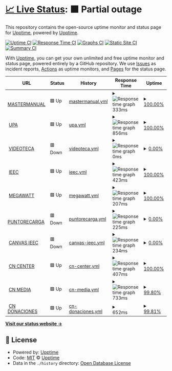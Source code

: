 # [📈 Live Status](https://monitor.designa.mx): <!--live status--> **🟧 Partial outage**

This repository contains the open-source uptime monitor and status page for [Upptime](https://upptime.js.org), powered by [Upptime](https://github.com/upptime/upptime).

[![Uptime CI](https://github.com/upptime/upptime/workflows/Uptime%20CI/badge.svg)](https://github.com/upptime/upptime/actions?query=workflow%3A%22Uptime+CI%22)
[![Response Time CI](https://github.com/upptime/upptime/workflows/Response%20Time%20CI/badge.svg)](https://github.com/upptime/upptime/actions?query=workflow%3A%22Response+Time+CI%22)
[![Graphs CI](https://github.com/upptime/upptime/workflows/Graphs%20CI/badge.svg)](https://github.com/upptime/upptime/actions?query=workflow%3A%22Graphs+CI%22)
[![Static Site CI](https://github.com/upptime/upptime/workflows/Static%20Site%20CI/badge.svg)](https://github.com/upptime/upptime/actions?query=workflow%3A%22Static+Site+CI%22)
[![Summary CI](https://github.com/upptime/upptime/workflows/Summary%20CI/badge.svg)](https://github.com/upptime/upptime/actions?query=workflow%3A%22Summary+CI%22)

With [Upptime](https://upptime.js.org), you can get your own unlimited and free uptime monitor and status page, powered entirely by a GitHub repository. We use [Issues](https://github.com/upptime/upptime/issues) as incident reports, [Actions](https://github.com/upptime/upptime/actions) as uptime monitors, and [Pages](https://monitor.designa.mx) for the status page.

<!--start: status pages-->
<!-- This summary is generated by Upptime (https://github.com/upptime/upptime) -->
<!-- Do not edit this manually, your changes will be overwritten -->
<!-- prettier-ignore -->
| URL | Status | History | Response Time | Uptime |
| --- | ------ | ------- | ------------- | ------ |
| <img alt="" src="https://icons.duckduckgo.com/ip3/mastermanual.mx.ico" height="13"> [MASTERMANUAL](https://mastermanual.mx/) | 🟩 Up | [mastermanual.yml](https://github.com/designa-team/designa-uptime/commits/HEAD/history/mastermanual.yml) | <details><summary><img alt="Response time graph" src="./graphs/mastermanual/response-time-week.png" height="20"> 333ms</summary><br><a href="https://upptime.github.io/upptime/history/mastermanual"><img alt="Response time 279" src="https://img.shields.io/endpoint?url=https%3A%2F%2Fraw.githubusercontent.com%2Fdesigna-team%2Fdesigna-uptime%2FHEAD%2Fapi%2Fmastermanual%2Fresponse-time.json"></a><br><a href="https://upptime.github.io/upptime/history/mastermanual"><img alt="24-hour response time 278" src="https://img.shields.io/endpoint?url=https%3A%2F%2Fraw.githubusercontent.com%2Fdesigna-team%2Fdesigna-uptime%2FHEAD%2Fapi%2Fmastermanual%2Fresponse-time-day.json"></a><br><a href="https://upptime.github.io/upptime/history/mastermanual"><img alt="7-day response time 333" src="https://img.shields.io/endpoint?url=https%3A%2F%2Fraw.githubusercontent.com%2Fdesigna-team%2Fdesigna-uptime%2FHEAD%2Fapi%2Fmastermanual%2Fresponse-time-week.json"></a><br><a href="https://upptime.github.io/upptime/history/mastermanual"><img alt="30-day response time 306" src="https://img.shields.io/endpoint?url=https%3A%2F%2Fraw.githubusercontent.com%2Fdesigna-team%2Fdesigna-uptime%2FHEAD%2Fapi%2Fmastermanual%2Fresponse-time-month.json"></a><br><a href="https://upptime.github.io/upptime/history/mastermanual"><img alt="1-year response time 284" src="https://img.shields.io/endpoint?url=https%3A%2F%2Fraw.githubusercontent.com%2Fdesigna-team%2Fdesigna-uptime%2FHEAD%2Fapi%2Fmastermanual%2Fresponse-time-year.json"></a></details> | <details><summary><a href="https://upptime.github.io/upptime/history/mastermanual">100.00%</a></summary><a href="https://upptime.github.io/upptime/history/mastermanual"><img alt="All-time uptime 99.93%" src="https://img.shields.io/endpoint?url=https%3A%2F%2Fraw.githubusercontent.com%2Fdesigna-team%2Fdesigna-uptime%2FHEAD%2Fapi%2Fmastermanual%2Fuptime.json"></a><br><a href="https://upptime.github.io/upptime/history/mastermanual"><img alt="24-hour uptime 100.00%" src="https://img.shields.io/endpoint?url=https%3A%2F%2Fraw.githubusercontent.com%2Fdesigna-team%2Fdesigna-uptime%2FHEAD%2Fapi%2Fmastermanual%2Fuptime-day.json"></a><br><a href="https://upptime.github.io/upptime/history/mastermanual"><img alt="7-day uptime 100.00%" src="https://img.shields.io/endpoint?url=https%3A%2F%2Fraw.githubusercontent.com%2Fdesigna-team%2Fdesigna-uptime%2FHEAD%2Fapi%2Fmastermanual%2Fuptime-week.json"></a><br><a href="https://upptime.github.io/upptime/history/mastermanual"><img alt="30-day uptime 100.00%" src="https://img.shields.io/endpoint?url=https%3A%2F%2Fraw.githubusercontent.com%2Fdesigna-team%2Fdesigna-uptime%2FHEAD%2Fapi%2Fmastermanual%2Fuptime-month.json"></a><br><a href="https://upptime.github.io/upptime/history/mastermanual"><img alt="1-year uptime 100.00%" src="https://img.shields.io/endpoint?url=https%3A%2F%2Fraw.githubusercontent.com%2Fdesigna-team%2Fdesigna-uptime%2FHEAD%2Fapi%2Fmastermanual%2Fuptime-year.json"></a></details>
| <img alt="" src="https://icons.duckduckgo.com/ip3/upa.edu.mx.ico" height="13"> [UPA](https://upa.edu.mx/) | 🟩 Up | [upa.yml](https://github.com/designa-team/designa-uptime/commits/HEAD/history/upa.yml) | <details><summary><img alt="Response time graph" src="./graphs/upa/response-time-week.png" height="20"> 856ms</summary><br><a href="https://upptime.github.io/upptime/history/upa"><img alt="Response time 952" src="https://img.shields.io/endpoint?url=https%3A%2F%2Fraw.githubusercontent.com%2Fdesigna-team%2Fdesigna-uptime%2FHEAD%2Fapi%2Fupa%2Fresponse-time.json"></a><br><a href="https://upptime.github.io/upptime/history/upa"><img alt="24-hour response time 842" src="https://img.shields.io/endpoint?url=https%3A%2F%2Fraw.githubusercontent.com%2Fdesigna-team%2Fdesigna-uptime%2FHEAD%2Fapi%2Fupa%2Fresponse-time-day.json"></a><br><a href="https://upptime.github.io/upptime/history/upa"><img alt="7-day response time 856" src="https://img.shields.io/endpoint?url=https%3A%2F%2Fraw.githubusercontent.com%2Fdesigna-team%2Fdesigna-uptime%2FHEAD%2Fapi%2Fupa%2Fresponse-time-week.json"></a><br><a href="https://upptime.github.io/upptime/history/upa"><img alt="30-day response time 842" src="https://img.shields.io/endpoint?url=https%3A%2F%2Fraw.githubusercontent.com%2Fdesigna-team%2Fdesigna-uptime%2FHEAD%2Fapi%2Fupa%2Fresponse-time-month.json"></a><br><a href="https://upptime.github.io/upptime/history/upa"><img alt="1-year response time 985" src="https://img.shields.io/endpoint?url=https%3A%2F%2Fraw.githubusercontent.com%2Fdesigna-team%2Fdesigna-uptime%2FHEAD%2Fapi%2Fupa%2Fresponse-time-year.json"></a></details> | <details><summary><a href="https://upptime.github.io/upptime/history/upa">100.00%</a></summary><a href="https://upptime.github.io/upptime/history/upa"><img alt="All-time uptime 79.07%" src="https://img.shields.io/endpoint?url=https%3A%2F%2Fraw.githubusercontent.com%2Fdesigna-team%2Fdesigna-uptime%2FHEAD%2Fapi%2Fupa%2Fuptime.json"></a><br><a href="https://upptime.github.io/upptime/history/upa"><img alt="24-hour uptime 100.00%" src="https://img.shields.io/endpoint?url=https%3A%2F%2Fraw.githubusercontent.com%2Fdesigna-team%2Fdesigna-uptime%2FHEAD%2Fapi%2Fupa%2Fuptime-day.json"></a><br><a href="https://upptime.github.io/upptime/history/upa"><img alt="7-day uptime 100.00%" src="https://img.shields.io/endpoint?url=https%3A%2F%2Fraw.githubusercontent.com%2Fdesigna-team%2Fdesigna-uptime%2FHEAD%2Fapi%2Fupa%2Fuptime-week.json"></a><br><a href="https://upptime.github.io/upptime/history/upa"><img alt="30-day uptime 87.08%" src="https://img.shields.io/endpoint?url=https%3A%2F%2Fraw.githubusercontent.com%2Fdesigna-team%2Fdesigna-uptime%2FHEAD%2Fapi%2Fupa%2Fuptime-month.json"></a><br><a href="https://upptime.github.io/upptime/history/upa"><img alt="1-year uptime 28.30%" src="https://img.shields.io/endpoint?url=https%3A%2F%2Fraw.githubusercontent.com%2Fdesigna-team%2Fdesigna-uptime%2FHEAD%2Fapi%2Fupa%2Fuptime-year.json"></a></details>
| <img alt="" src="https://icons.duckduckgo.com/ip3/videotec.americansoftwoodsmexico.com.ico" height="13"> [VIDEOTECA](https://videotec.americansoftwoodsmexico.com/) | 🟥 Down | [videoteca.yml](https://github.com/designa-team/designa-uptime/commits/HEAD/history/videoteca.yml) | <details><summary><img alt="Response time graph" src="./graphs/videoteca/response-time-week.png" height="20"> 0ms</summary><br><a href="https://upptime.github.io/upptime/history/videoteca"><img alt="Response time 313" src="https://img.shields.io/endpoint?url=https%3A%2F%2Fraw.githubusercontent.com%2Fdesigna-team%2Fdesigna-uptime%2FHEAD%2Fapi%2Fvideoteca%2Fresponse-time.json"></a><br><a href="https://upptime.github.io/upptime/history/videoteca"><img alt="24-hour response time 0" src="https://img.shields.io/endpoint?url=https%3A%2F%2Fraw.githubusercontent.com%2Fdesigna-team%2Fdesigna-uptime%2FHEAD%2Fapi%2Fvideoteca%2Fresponse-time-day.json"></a><br><a href="https://upptime.github.io/upptime/history/videoteca"><img alt="7-day response time 0" src="https://img.shields.io/endpoint?url=https%3A%2F%2Fraw.githubusercontent.com%2Fdesigna-team%2Fdesigna-uptime%2FHEAD%2Fapi%2Fvideoteca%2Fresponse-time-week.json"></a><br><a href="https://upptime.github.io/upptime/history/videoteca"><img alt="30-day response time 259" src="https://img.shields.io/endpoint?url=https%3A%2F%2Fraw.githubusercontent.com%2Fdesigna-team%2Fdesigna-uptime%2FHEAD%2Fapi%2Fvideoteca%2Fresponse-time-month.json"></a><br><a href="https://upptime.github.io/upptime/history/videoteca"><img alt="1-year response time 308" src="https://img.shields.io/endpoint?url=https%3A%2F%2Fraw.githubusercontent.com%2Fdesigna-team%2Fdesigna-uptime%2FHEAD%2Fapi%2Fvideoteca%2Fresponse-time-year.json"></a></details> | <details><summary><a href="https://upptime.github.io/upptime/history/videoteca">0.00%</a></summary><a href="https://upptime.github.io/upptime/history/videoteca"><img alt="All-time uptime 89.87%" src="https://img.shields.io/endpoint?url=https%3A%2F%2Fraw.githubusercontent.com%2Fdesigna-team%2Fdesigna-uptime%2FHEAD%2Fapi%2Fvideoteca%2Fuptime.json"></a><br><a href="https://upptime.github.io/upptime/history/videoteca"><img alt="24-hour uptime 0.00%" src="https://img.shields.io/endpoint?url=https%3A%2F%2Fraw.githubusercontent.com%2Fdesigna-team%2Fdesigna-uptime%2FHEAD%2Fapi%2Fvideoteca%2Fuptime-day.json"></a><br><a href="https://upptime.github.io/upptime/history/videoteca"><img alt="7-day uptime 0.00%" src="https://img.shields.io/endpoint?url=https%3A%2F%2Fraw.githubusercontent.com%2Fdesigna-team%2Fdesigna-uptime%2FHEAD%2Fapi%2Fvideoteca%2Fuptime-week.json"></a><br><a href="https://upptime.github.io/upptime/history/videoteca"><img alt="30-day uptime 1.38%" src="https://img.shields.io/endpoint?url=https%3A%2F%2Fraw.githubusercontent.com%2Fdesigna-team%2Fdesigna-uptime%2FHEAD%2Fapi%2Fvideoteca%2Fuptime-month.json"></a><br><a href="https://upptime.github.io/upptime/history/videoteca"><img alt="1-year uptime 60.68%" src="https://img.shields.io/endpoint?url=https%3A%2F%2Fraw.githubusercontent.com%2Fdesigna-team%2Fdesigna-uptime%2FHEAD%2Fapi%2Fvideoteca%2Fuptime-year.json"></a></details>
| <img alt="" src="https://icons.duckduckgo.com/ip3/ieec.mx.ico" height="13"> [IEEC](https://ieec.mx/) | 🟩 Up | [ieec.yml](https://github.com/designa-team/designa-uptime/commits/HEAD/history/ieec.yml) | <details><summary><img alt="Response time graph" src="./graphs/ieec/response-time-week.png" height="20"> 423ms</summary><br><a href="https://upptime.github.io/upptime/history/ieec"><img alt="Response time 370" src="https://img.shields.io/endpoint?url=https%3A%2F%2Fraw.githubusercontent.com%2Fdesigna-team%2Fdesigna-uptime%2FHEAD%2Fapi%2Fieec%2Fresponse-time.json"></a><br><a href="https://upptime.github.io/upptime/history/ieec"><img alt="24-hour response time 295" src="https://img.shields.io/endpoint?url=https%3A%2F%2Fraw.githubusercontent.com%2Fdesigna-team%2Fdesigna-uptime%2FHEAD%2Fapi%2Fieec%2Fresponse-time-day.json"></a><br><a href="https://upptime.github.io/upptime/history/ieec"><img alt="7-day response time 423" src="https://img.shields.io/endpoint?url=https%3A%2F%2Fraw.githubusercontent.com%2Fdesigna-team%2Fdesigna-uptime%2FHEAD%2Fapi%2Fieec%2Fresponse-time-week.json"></a><br><a href="https://upptime.github.io/upptime/history/ieec"><img alt="30-day response time 414" src="https://img.shields.io/endpoint?url=https%3A%2F%2Fraw.githubusercontent.com%2Fdesigna-team%2Fdesigna-uptime%2FHEAD%2Fapi%2Fieec%2Fresponse-time-month.json"></a><br><a href="https://upptime.github.io/upptime/history/ieec"><img alt="1-year response time 380" src="https://img.shields.io/endpoint?url=https%3A%2F%2Fraw.githubusercontent.com%2Fdesigna-team%2Fdesigna-uptime%2FHEAD%2Fapi%2Fieec%2Fresponse-time-year.json"></a></details> | <details><summary><a href="https://upptime.github.io/upptime/history/ieec">100.00%</a></summary><a href="https://upptime.github.io/upptime/history/ieec"><img alt="All-time uptime 99.79%" src="https://img.shields.io/endpoint?url=https%3A%2F%2Fraw.githubusercontent.com%2Fdesigna-team%2Fdesigna-uptime%2FHEAD%2Fapi%2Fieec%2Fuptime.json"></a><br><a href="https://upptime.github.io/upptime/history/ieec"><img alt="24-hour uptime 100.00%" src="https://img.shields.io/endpoint?url=https%3A%2F%2Fraw.githubusercontent.com%2Fdesigna-team%2Fdesigna-uptime%2FHEAD%2Fapi%2Fieec%2Fuptime-day.json"></a><br><a href="https://upptime.github.io/upptime/history/ieec"><img alt="7-day uptime 100.00%" src="https://img.shields.io/endpoint?url=https%3A%2F%2Fraw.githubusercontent.com%2Fdesigna-team%2Fdesigna-uptime%2FHEAD%2Fapi%2Fieec%2Fuptime-week.json"></a><br><a href="https://upptime.github.io/upptime/history/ieec"><img alt="30-day uptime 100.00%" src="https://img.shields.io/endpoint?url=https%3A%2F%2Fraw.githubusercontent.com%2Fdesigna-team%2Fdesigna-uptime%2FHEAD%2Fapi%2Fieec%2Fuptime-month.json"></a><br><a href="https://upptime.github.io/upptime/history/ieec"><img alt="1-year uptime 100.00%" src="https://img.shields.io/endpoint?url=https%3A%2F%2Fraw.githubusercontent.com%2Fdesigna-team%2Fdesigna-uptime%2FHEAD%2Fapi%2Fieec%2Fuptime-year.json"></a></details>
| <img alt="" src="https://icons.duckduckgo.com/ip3/megawatt.com.mx.ico" height="13"> [MEGAWATT](https://megawatt.com.mx/) | 🟩 Up | [megawatt.yml](https://github.com/designa-team/designa-uptime/commits/HEAD/history/megawatt.yml) | <details><summary><img alt="Response time graph" src="./graphs/megawatt/response-time-week.png" height="20"> 207ms</summary><br><a href="https://upptime.github.io/upptime/history/megawatt"><img alt="Response time 233" src="https://img.shields.io/endpoint?url=https%3A%2F%2Fraw.githubusercontent.com%2Fdesigna-team%2Fdesigna-uptime%2FHEAD%2Fapi%2Fmegawatt%2Fresponse-time.json"></a><br><a href="https://upptime.github.io/upptime/history/megawatt"><img alt="24-hour response time 204" src="https://img.shields.io/endpoint?url=https%3A%2F%2Fraw.githubusercontent.com%2Fdesigna-team%2Fdesigna-uptime%2FHEAD%2Fapi%2Fmegawatt%2Fresponse-time-day.json"></a><br><a href="https://upptime.github.io/upptime/history/megawatt"><img alt="7-day response time 207" src="https://img.shields.io/endpoint?url=https%3A%2F%2Fraw.githubusercontent.com%2Fdesigna-team%2Fdesigna-uptime%2FHEAD%2Fapi%2Fmegawatt%2Fresponse-time-week.json"></a><br><a href="https://upptime.github.io/upptime/history/megawatt"><img alt="30-day response time 211" src="https://img.shields.io/endpoint?url=https%3A%2F%2Fraw.githubusercontent.com%2Fdesigna-team%2Fdesigna-uptime%2FHEAD%2Fapi%2Fmegawatt%2Fresponse-time-month.json"></a><br><a href="https://upptime.github.io/upptime/history/megawatt"><img alt="1-year response time 232" src="https://img.shields.io/endpoint?url=https%3A%2F%2Fraw.githubusercontent.com%2Fdesigna-team%2Fdesigna-uptime%2FHEAD%2Fapi%2Fmegawatt%2Fresponse-time-year.json"></a></details> | <details><summary><a href="https://upptime.github.io/upptime/history/megawatt">100.00%</a></summary><a href="https://upptime.github.io/upptime/history/megawatt"><img alt="All-time uptime 93.80%" src="https://img.shields.io/endpoint?url=https%3A%2F%2Fraw.githubusercontent.com%2Fdesigna-team%2Fdesigna-uptime%2FHEAD%2Fapi%2Fmegawatt%2Fuptime.json"></a><br><a href="https://upptime.github.io/upptime/history/megawatt"><img alt="24-hour uptime 100.00%" src="https://img.shields.io/endpoint?url=https%3A%2F%2Fraw.githubusercontent.com%2Fdesigna-team%2Fdesigna-uptime%2FHEAD%2Fapi%2Fmegawatt%2Fuptime-day.json"></a><br><a href="https://upptime.github.io/upptime/history/megawatt"><img alt="7-day uptime 100.00%" src="https://img.shields.io/endpoint?url=https%3A%2F%2Fraw.githubusercontent.com%2Fdesigna-team%2Fdesigna-uptime%2FHEAD%2Fapi%2Fmegawatt%2Fuptime-week.json"></a><br><a href="https://upptime.github.io/upptime/history/megawatt"><img alt="30-day uptime 100.00%" src="https://img.shields.io/endpoint?url=https%3A%2F%2Fraw.githubusercontent.com%2Fdesigna-team%2Fdesigna-uptime%2FHEAD%2Fapi%2Fmegawatt%2Fuptime-month.json"></a><br><a href="https://upptime.github.io/upptime/history/megawatt"><img alt="1-year uptime 79.72%" src="https://img.shields.io/endpoint?url=https%3A%2F%2Fraw.githubusercontent.com%2Fdesigna-team%2Fdesigna-uptime%2FHEAD%2Fapi%2Fmegawatt%2Fuptime-year.json"></a></details>
| <img alt="" src="https://icons.duckduckgo.com/ip3/puntoderecarga.mx.ico" height="13"> [PUNTORECARGA](https://puntoderecarga.mx/) | 🟥 Down | [puntorecarga.yml](https://github.com/designa-team/designa-uptime/commits/HEAD/history/puntorecarga.yml) | <details><summary><img alt="Response time graph" src="./graphs/puntorecarga/response-time-week.png" height="20"> 225ms</summary><br><a href="https://upptime.github.io/upptime/history/puntorecarga"><img alt="Response time 306" src="https://img.shields.io/endpoint?url=https%3A%2F%2Fraw.githubusercontent.com%2Fdesigna-team%2Fdesigna-uptime%2FHEAD%2Fapi%2Fpuntorecarga%2Fresponse-time.json"></a><br><a href="https://upptime.github.io/upptime/history/puntorecarga"><img alt="24-hour response time 178" src="https://img.shields.io/endpoint?url=https%3A%2F%2Fraw.githubusercontent.com%2Fdesigna-team%2Fdesigna-uptime%2FHEAD%2Fapi%2Fpuntorecarga%2Fresponse-time-day.json"></a><br><a href="https://upptime.github.io/upptime/history/puntorecarga"><img alt="7-day response time 225" src="https://img.shields.io/endpoint?url=https%3A%2F%2Fraw.githubusercontent.com%2Fdesigna-team%2Fdesigna-uptime%2FHEAD%2Fapi%2Fpuntorecarga%2Fresponse-time-week.json"></a><br><a href="https://upptime.github.io/upptime/history/puntorecarga"><img alt="30-day response time 222" src="https://img.shields.io/endpoint?url=https%3A%2F%2Fraw.githubusercontent.com%2Fdesigna-team%2Fdesigna-uptime%2FHEAD%2Fapi%2Fpuntorecarga%2Fresponse-time-month.json"></a><br><a href="https://upptime.github.io/upptime/history/puntorecarga"><img alt="1-year response time 300" src="https://img.shields.io/endpoint?url=https%3A%2F%2Fraw.githubusercontent.com%2Fdesigna-team%2Fdesigna-uptime%2FHEAD%2Fapi%2Fpuntorecarga%2Fresponse-time-year.json"></a></details> | <details><summary><a href="https://upptime.github.io/upptime/history/puntorecarga">0.00%</a></summary><a href="https://upptime.github.io/upptime/history/puntorecarga"><img alt="All-time uptime 79.34%" src="https://img.shields.io/endpoint?url=https%3A%2F%2Fraw.githubusercontent.com%2Fdesigna-team%2Fdesigna-uptime%2FHEAD%2Fapi%2Fpuntorecarga%2Fuptime.json"></a><br><a href="https://upptime.github.io/upptime/history/puntorecarga"><img alt="24-hour uptime 0.00%" src="https://img.shields.io/endpoint?url=https%3A%2F%2Fraw.githubusercontent.com%2Fdesigna-team%2Fdesigna-uptime%2FHEAD%2Fapi%2Fpuntorecarga%2Fuptime-day.json"></a><br><a href="https://upptime.github.io/upptime/history/puntorecarga"><img alt="7-day uptime 0.00%" src="https://img.shields.io/endpoint?url=https%3A%2F%2Fraw.githubusercontent.com%2Fdesigna-team%2Fdesigna-uptime%2FHEAD%2Fapi%2Fpuntorecarga%2Fuptime-week.json"></a><br><a href="https://upptime.github.io/upptime/history/puntorecarga"><img alt="30-day uptime 1.38%" src="https://img.shields.io/endpoint?url=https%3A%2F%2Fraw.githubusercontent.com%2Fdesigna-team%2Fdesigna-uptime%2FHEAD%2Fapi%2Fpuntorecarga%2Fuptime-month.json"></a><br><a href="https://upptime.github.io/upptime/history/puntorecarga"><img alt="1-year uptime 65.99%" src="https://img.shields.io/endpoint?url=https%3A%2F%2Fraw.githubusercontent.com%2Fdesigna-team%2Fdesigna-uptime%2FHEAD%2Fapi%2Fpuntorecarga%2Fuptime-year.json"></a></details>
| <img alt="" src="https://icons.duckduckgo.com/ip3/canvas.ieec.mx.ico" height="13"> [CANVAS IEEC](https://canvas.ieec.mx/) | 🟥 Down | [canvas-ieec.yml](https://github.com/designa-team/designa-uptime/commits/HEAD/history/canvas-ieec.yml) | <details><summary><img alt="Response time graph" src="./graphs/canvas-ieec/response-time-week.png" height="20"> 234ms</summary><br><a href="https://upptime.github.io/upptime/history/canvas-ieec"><img alt="Response time 261" src="https://img.shields.io/endpoint?url=https%3A%2F%2Fraw.githubusercontent.com%2Fdesigna-team%2Fdesigna-uptime%2FHEAD%2Fapi%2Fcanvas-ieec%2Fresponse-time.json"></a><br><a href="https://upptime.github.io/upptime/history/canvas-ieec"><img alt="24-hour response time 255" src="https://img.shields.io/endpoint?url=https%3A%2F%2Fraw.githubusercontent.com%2Fdesigna-team%2Fdesigna-uptime%2FHEAD%2Fapi%2Fcanvas-ieec%2Fresponse-time-day.json"></a><br><a href="https://upptime.github.io/upptime/history/canvas-ieec"><img alt="7-day response time 234" src="https://img.shields.io/endpoint?url=https%3A%2F%2Fraw.githubusercontent.com%2Fdesigna-team%2Fdesigna-uptime%2FHEAD%2Fapi%2Fcanvas-ieec%2Fresponse-time-week.json"></a><br><a href="https://upptime.github.io/upptime/history/canvas-ieec"><img alt="30-day response time 231" src="https://img.shields.io/endpoint?url=https%3A%2F%2Fraw.githubusercontent.com%2Fdesigna-team%2Fdesigna-uptime%2FHEAD%2Fapi%2Fcanvas-ieec%2Fresponse-time-month.json"></a><br><a href="https://upptime.github.io/upptime/history/canvas-ieec"><img alt="1-year response time 263" src="https://img.shields.io/endpoint?url=https%3A%2F%2Fraw.githubusercontent.com%2Fdesigna-team%2Fdesigna-uptime%2FHEAD%2Fapi%2Fcanvas-ieec%2Fresponse-time-year.json"></a></details> | <details><summary><a href="https://upptime.github.io/upptime/history/canvas-ieec">0.00%</a></summary><a href="https://upptime.github.io/upptime/history/canvas-ieec"><img alt="All-time uptime 0.02%" src="https://img.shields.io/endpoint?url=https%3A%2F%2Fraw.githubusercontent.com%2Fdesigna-team%2Fdesigna-uptime%2FHEAD%2Fapi%2Fcanvas-ieec%2Fuptime.json"></a><br><a href="https://upptime.github.io/upptime/history/canvas-ieec"><img alt="24-hour uptime 0.00%" src="https://img.shields.io/endpoint?url=https%3A%2F%2Fraw.githubusercontent.com%2Fdesigna-team%2Fdesigna-uptime%2FHEAD%2Fapi%2Fcanvas-ieec%2Fuptime-day.json"></a><br><a href="https://upptime.github.io/upptime/history/canvas-ieec"><img alt="7-day uptime 0.00%" src="https://img.shields.io/endpoint?url=https%3A%2F%2Fraw.githubusercontent.com%2Fdesigna-team%2Fdesigna-uptime%2FHEAD%2Fapi%2Fcanvas-ieec%2Fuptime-week.json"></a><br><a href="https://upptime.github.io/upptime/history/canvas-ieec"><img alt="30-day uptime 1.38%" src="https://img.shields.io/endpoint?url=https%3A%2F%2Fraw.githubusercontent.com%2Fdesigna-team%2Fdesigna-uptime%2FHEAD%2Fapi%2Fcanvas-ieec%2Fuptime-month.json"></a><br><a href="https://upptime.github.io/upptime/history/canvas-ieec"><img alt="1-year uptime 0.00%" src="https://img.shields.io/endpoint?url=https%3A%2F%2Fraw.githubusercontent.com%2Fdesigna-team%2Fdesigna-uptime%2FHEAD%2Fapi%2Fcanvas-ieec%2Fuptime-year.json"></a></details>
| <img alt="" src="https://icons.duckduckgo.com/ip3/causanaturacenter.org.ico" height="13"> [CN CENTER](https://causanaturacenter.org/) | 🟩 Up | [cn-center.yml](https://github.com/designa-team/designa-uptime/commits/HEAD/history/cn-center.yml) | <details><summary><img alt="Response time graph" src="./graphs/cn-center/response-time-week.png" height="20"> 407ms</summary><br><a href="https://upptime.github.io/upptime/history/cn-center"><img alt="Response time 651" src="https://img.shields.io/endpoint?url=https%3A%2F%2Fraw.githubusercontent.com%2Fdesigna-team%2Fdesigna-uptime%2FHEAD%2Fapi%2Fcn-center%2Fresponse-time.json"></a><br><a href="https://upptime.github.io/upptime/history/cn-center"><img alt="24-hour response time 262" src="https://img.shields.io/endpoint?url=https%3A%2F%2Fraw.githubusercontent.com%2Fdesigna-team%2Fdesigna-uptime%2FHEAD%2Fapi%2Fcn-center%2Fresponse-time-day.json"></a><br><a href="https://upptime.github.io/upptime/history/cn-center"><img alt="7-day response time 407" src="https://img.shields.io/endpoint?url=https%3A%2F%2Fraw.githubusercontent.com%2Fdesigna-team%2Fdesigna-uptime%2FHEAD%2Fapi%2Fcn-center%2Fresponse-time-week.json"></a><br><a href="https://upptime.github.io/upptime/history/cn-center"><img alt="30-day response time 428" src="https://img.shields.io/endpoint?url=https%3A%2F%2Fraw.githubusercontent.com%2Fdesigna-team%2Fdesigna-uptime%2FHEAD%2Fapi%2Fcn-center%2Fresponse-time-month.json"></a><br><a href="https://upptime.github.io/upptime/history/cn-center"><img alt="1-year response time 651" src="https://img.shields.io/endpoint?url=https%3A%2F%2Fraw.githubusercontent.com%2Fdesigna-team%2Fdesigna-uptime%2FHEAD%2Fapi%2Fcn-center%2Fresponse-time-year.json"></a></details> | <details><summary><a href="https://upptime.github.io/upptime/history/cn-center">100.00%</a></summary><a href="https://upptime.github.io/upptime/history/cn-center"><img alt="All-time uptime 100.00%" src="https://img.shields.io/endpoint?url=https%3A%2F%2Fraw.githubusercontent.com%2Fdesigna-team%2Fdesigna-uptime%2FHEAD%2Fapi%2Fcn-center%2Fuptime.json"></a><br><a href="https://upptime.github.io/upptime/history/cn-center"><img alt="24-hour uptime 100.00%" src="https://img.shields.io/endpoint?url=https%3A%2F%2Fraw.githubusercontent.com%2Fdesigna-team%2Fdesigna-uptime%2FHEAD%2Fapi%2Fcn-center%2Fuptime-day.json"></a><br><a href="https://upptime.github.io/upptime/history/cn-center"><img alt="7-day uptime 100.00%" src="https://img.shields.io/endpoint?url=https%3A%2F%2Fraw.githubusercontent.com%2Fdesigna-team%2Fdesigna-uptime%2FHEAD%2Fapi%2Fcn-center%2Fuptime-week.json"></a><br><a href="https://upptime.github.io/upptime/history/cn-center"><img alt="30-day uptime 100.00%" src="https://img.shields.io/endpoint?url=https%3A%2F%2Fraw.githubusercontent.com%2Fdesigna-team%2Fdesigna-uptime%2FHEAD%2Fapi%2Fcn-center%2Fuptime-month.json"></a><br><a href="https://upptime.github.io/upptime/history/cn-center"><img alt="1-year uptime 100.00%" src="https://img.shields.io/endpoint?url=https%3A%2F%2Fraw.githubusercontent.com%2Fdesigna-team%2Fdesigna-uptime%2FHEAD%2Fapi%2Fcn-center%2Fuptime-year.json"></a></details>
| <img alt="" src="https://icons.duckduckgo.com/ip3/causanaturamedia.com.ico" height="13"> [CN MEDIA](https://causanaturamedia.com/) | 🟩 Up | [cn-media.yml](https://github.com/designa-team/designa-uptime/commits/HEAD/history/cn-media.yml) | <details><summary><img alt="Response time graph" src="./graphs/cn-media/response-time-week.png" height="20"> 733ms</summary><br><a href="https://upptime.github.io/upptime/history/cn-media"><img alt="Response time 753" src="https://img.shields.io/endpoint?url=https%3A%2F%2Fraw.githubusercontent.com%2Fdesigna-team%2Fdesigna-uptime%2FHEAD%2Fapi%2Fcn-media%2Fresponse-time.json"></a><br><a href="https://upptime.github.io/upptime/history/cn-media"><img alt="24-hour response time 465" src="https://img.shields.io/endpoint?url=https%3A%2F%2Fraw.githubusercontent.com%2Fdesigna-team%2Fdesigna-uptime%2FHEAD%2Fapi%2Fcn-media%2Fresponse-time-day.json"></a><br><a href="https://upptime.github.io/upptime/history/cn-media"><img alt="7-day response time 733" src="https://img.shields.io/endpoint?url=https%3A%2F%2Fraw.githubusercontent.com%2Fdesigna-team%2Fdesigna-uptime%2FHEAD%2Fapi%2Fcn-media%2Fresponse-time-week.json"></a><br><a href="https://upptime.github.io/upptime/history/cn-media"><img alt="30-day response time 739" src="https://img.shields.io/endpoint?url=https%3A%2F%2Fraw.githubusercontent.com%2Fdesigna-team%2Fdesigna-uptime%2FHEAD%2Fapi%2Fcn-media%2Fresponse-time-month.json"></a><br><a href="https://upptime.github.io/upptime/history/cn-media"><img alt="1-year response time 753" src="https://img.shields.io/endpoint?url=https%3A%2F%2Fraw.githubusercontent.com%2Fdesigna-team%2Fdesigna-uptime%2FHEAD%2Fapi%2Fcn-media%2Fresponse-time-year.json"></a></details> | <details><summary><a href="https://upptime.github.io/upptime/history/cn-media">99.80%</a></summary><a href="https://upptime.github.io/upptime/history/cn-media"><img alt="All-time uptime 81.46%" src="https://img.shields.io/endpoint?url=https%3A%2F%2Fraw.githubusercontent.com%2Fdesigna-team%2Fdesigna-uptime%2FHEAD%2Fapi%2Fcn-media%2Fuptime.json"></a><br><a href="https://upptime.github.io/upptime/history/cn-media"><img alt="24-hour uptime 100.00%" src="https://img.shields.io/endpoint?url=https%3A%2F%2Fraw.githubusercontent.com%2Fdesigna-team%2Fdesigna-uptime%2FHEAD%2Fapi%2Fcn-media%2Fuptime-day.json"></a><br><a href="https://upptime.github.io/upptime/history/cn-media"><img alt="7-day uptime 99.80%" src="https://img.shields.io/endpoint?url=https%3A%2F%2Fraw.githubusercontent.com%2Fdesigna-team%2Fdesigna-uptime%2FHEAD%2Fapi%2Fcn-media%2Fuptime-week.json"></a><br><a href="https://upptime.github.io/upptime/history/cn-media"><img alt="30-day uptime 99.95%" src="https://img.shields.io/endpoint?url=https%3A%2F%2Fraw.githubusercontent.com%2Fdesigna-team%2Fdesigna-uptime%2FHEAD%2Fapi%2Fcn-media%2Fuptime-month.json"></a><br><a href="https://upptime.github.io/upptime/history/cn-media"><img alt="1-year uptime 81.46%" src="https://img.shields.io/endpoint?url=https%3A%2F%2Fraw.githubusercontent.com%2Fdesigna-team%2Fdesigna-uptime%2FHEAD%2Fapi%2Fcn-media%2Fuptime-year.json"></a></details>
| <img alt="" src="https://icons.duckduckgo.com/ip3/donaciones.causanatura.org.ico" height="13"> [CN DONACIONES](https://donaciones.causanatura.org/en) | 🟩 Up | [cn-donaciones.yml](https://github.com/designa-team/designa-uptime/commits/HEAD/history/cn-donaciones.yml) | <details><summary><img alt="Response time graph" src="./graphs/cn-donaciones/response-time-week.png" height="20"> 652ms</summary><br><a href="https://upptime.github.io/upptime/history/cn-donaciones"><img alt="Response time 654" src="https://img.shields.io/endpoint?url=https%3A%2F%2Fraw.githubusercontent.com%2Fdesigna-team%2Fdesigna-uptime%2FHEAD%2Fapi%2Fcn-donaciones%2Fresponse-time.json"></a><br><a href="https://upptime.github.io/upptime/history/cn-donaciones"><img alt="24-hour response time 488" src="https://img.shields.io/endpoint?url=https%3A%2F%2Fraw.githubusercontent.com%2Fdesigna-team%2Fdesigna-uptime%2FHEAD%2Fapi%2Fcn-donaciones%2Fresponse-time-day.json"></a><br><a href="https://upptime.github.io/upptime/history/cn-donaciones"><img alt="7-day response time 652" src="https://img.shields.io/endpoint?url=https%3A%2F%2Fraw.githubusercontent.com%2Fdesigna-team%2Fdesigna-uptime%2FHEAD%2Fapi%2Fcn-donaciones%2Fresponse-time-week.json"></a><br><a href="https://upptime.github.io/upptime/history/cn-donaciones"><img alt="30-day response time 697" src="https://img.shields.io/endpoint?url=https%3A%2F%2Fraw.githubusercontent.com%2Fdesigna-team%2Fdesigna-uptime%2FHEAD%2Fapi%2Fcn-donaciones%2Fresponse-time-month.json"></a><br><a href="https://upptime.github.io/upptime/history/cn-donaciones"><img alt="1-year response time 654" src="https://img.shields.io/endpoint?url=https%3A%2F%2Fraw.githubusercontent.com%2Fdesigna-team%2Fdesigna-uptime%2FHEAD%2Fapi%2Fcn-donaciones%2Fresponse-time-year.json"></a></details> | <details><summary><a href="https://upptime.github.io/upptime/history/cn-donaciones">99.81%</a></summary><a href="https://upptime.github.io/upptime/history/cn-donaciones"><img alt="All-time uptime 78.86%" src="https://img.shields.io/endpoint?url=https%3A%2F%2Fraw.githubusercontent.com%2Fdesigna-team%2Fdesigna-uptime%2FHEAD%2Fapi%2Fcn-donaciones%2Fuptime.json"></a><br><a href="https://upptime.github.io/upptime/history/cn-donaciones"><img alt="24-hour uptime 100.00%" src="https://img.shields.io/endpoint?url=https%3A%2F%2Fraw.githubusercontent.com%2Fdesigna-team%2Fdesigna-uptime%2FHEAD%2Fapi%2Fcn-donaciones%2Fuptime-day.json"></a><br><a href="https://upptime.github.io/upptime/history/cn-donaciones"><img alt="7-day uptime 99.81%" src="https://img.shields.io/endpoint?url=https%3A%2F%2Fraw.githubusercontent.com%2Fdesigna-team%2Fdesigna-uptime%2FHEAD%2Fapi%2Fcn-donaciones%2Fuptime-week.json"></a><br><a href="https://upptime.github.io/upptime/history/cn-donaciones"><img alt="30-day uptime 99.96%" src="https://img.shields.io/endpoint?url=https%3A%2F%2Fraw.githubusercontent.com%2Fdesigna-team%2Fdesigna-uptime%2FHEAD%2Fapi%2Fcn-donaciones%2Fuptime-month.json"></a><br><a href="https://upptime.github.io/upptime/history/cn-donaciones"><img alt="1-year uptime 78.86%" src="https://img.shields.io/endpoint?url=https%3A%2F%2Fraw.githubusercontent.com%2Fdesigna-team%2Fdesigna-uptime%2FHEAD%2Fapi%2Fcn-donaciones%2Fuptime-year.json"></a></details>

<!--end: status pages-->

[**Visit our status website →**](https://monitor.designa.mx)

## 📄 License

- Powered by: [Upptime](https://github.com/upptime/upptime)
- Code: [MIT](./LICENSE) © [Upptime](https://upptime.js.org)
- Data in the `./history` directory: [Open Database License](https://opendatacommons.org/licenses/odbl/1-0/)
